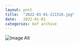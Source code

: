```yaml
---
layout:	post
title:	"2022-01-01-211516.jpg"
date:	2022-01-01
categories:	kof archive
---
```


![Image Alt](https://k0f.github.io/assets/2022-01-01-211516.jpg)